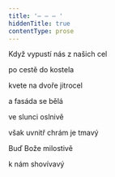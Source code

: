 ```yaml
---
title: '– – – '
hiddenTitle: true
contentType: prose
---
```


Když vypustí nás z našich cel

po cestě do kostela

kvete na dvoře jitrocel

a fasáda se bělá

ve slunci oslnivě

však uvnitř chrám je tmavý

Buď Bože milostivě

k nám shovívavý
